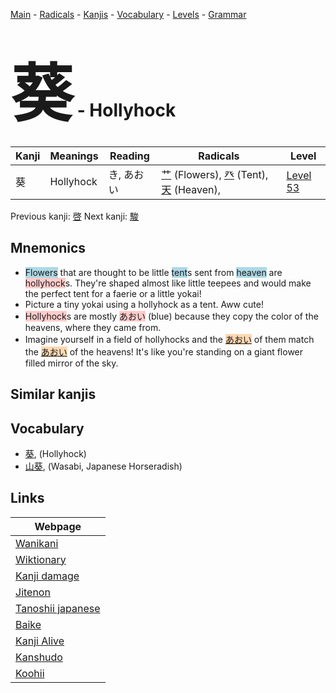 <style> bigfont {font-size: 100px}</style>
[Main](../README.md) -
[Radicals](../radicals.md) -
[Kanjis](../kanjis.md) -
[Vocabulary](../vocabulary.md) -
[Levels](../levels.md) -
[Grammar](../grammar.md)
# <bigfont> 葵</bigfont> - Hollyhock 

| Kanji | Meanings | Reading | Radicals | Level |
| --- | --- | --- | --- | --- |
| 葵 | Hollyhock | き, あおい | [艹](../radicals/艹.md) (Flowers), [癶](../radicals/癶.md) (Tent), [天](../radicals/天.md) (Heaven),  | [Level 53](../levels/wk_level53.md) |

Previous kanji: [啓](啓.md) Next kanji: [駿](駿.md) 

## Mnemonics
 * <span style="background-color:#ADD8E6"> Flowers</span> that are thought to be little <span style="background-color:#ADD8E6"> tent</span>s sent from <span style="background-color:#ADD8E6"> heaven</span> are <span style="background-color:#ffcccb"> hollyhock</span>s. They're shaped almost like little teepees and would make the perfect tent for a faerie or a little yokai! 
* Picture a tiny yokai using a hollyhock as a tent. Aww cute!
* <span style="background-color:#ffcccb"> Hollyhock</span>s are mostly <span style="background-color:#ffcccb"> あおい</span> (blue) because they copy the color of the heavens, where they came from.
* Imagine yourself in a field of hollyhocks and the <span style="background-color:#fed8b1"> [あおい](https://jisho.org/search/あおい)</span> of them match the <span style="background-color:#fed8b1"> [あおい](https://jisho.org/search/あおい)</span> of the heavens! It's like you're standing on a giant flower filled mirror of the sky.


## Similar kanjis
 


## Vocabulary
 * [葵](../vocabulary/葵.md), (Hollyhock)
* [山葵](../vocabulary/葵.md), (Wasabi, Japanese Horseradish)



## Links 

| Webpage |
| --- |
| [Wanikani          ](https://www.wanikani.com/kanji/葵) |
| [Wiktionary        ](https://en.wiktionary.org/wiki/葵) |
| [Kanji damage      ](http://www.kanjidamage.com/kanji/search?utf8=✓&q=葵) |
| [Jitenon           ](https://jitenon.com/kanji/葵) |
| [Tanoshii japanese ](https://www.tanoshiijapanese.com/dictionary/kanji.cfm?k=葵) |
| [Baike             ](https://baike.baidu.com/item/葵) |
| [Kanji Alive       ](https://app.kanjialive.com/葵) |
| [Kanshudo          ](https://www.kanshudo.com/searchmn?q=葵) |
| [Koohii            ](https://kanji.koohii.com/study/kanji/葵) |
